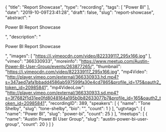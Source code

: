 {
  "title": "Report Showcase",
  "type": "recording",
  "tags": [
    "Power BI"
  ],
  "date": "2019-10-09T23:41:28",
  "draft": false,
  "slug": "report-showcase",
  "abstract": "<p>Power BI Report Showcase</p>",
  "description": "<p>Power BI Report Showcase</p>",
  "images": [
    "https://i.vimeocdn.com/video/822339117_295x166.jpg"
  ],
  "vimeo": "366330933",
  "moreinfo": "https://www.meetup.com/Austin-Power-BI-User-Group/events/263877265/",
  "thumbnail": "https://i.vimeocdn.com/video/822339117_295x166.jpg",
  "mp4Video": "http://player.vimeo.com/external/366330933.hd.mp4?s=347aed7afa1bbadd4586ab597599fa30e4cd7865&profile_id=175&oauth2_token_id=20985841",
  "mp4VideoLow": "http://player.vimeo.com/external/366330933.sd.mp4?s=3f7682f1d31ee0fd8048164a195b0b82633077b7&profile_id=165&oauth2_token_id=20985841",
  "recordingID": 389,
  "speakers": [
    {
      "name": "Tone Shelby",
      "slug": "tone-shelby",
      "bio": "",
      "count": 1
    }
  ],
  "ugtvtags": [
    {
      "name": "Power BI",
      "slug": "power-bi",
      "count": 25
    }
  ],
  "meetups": [
    {
      "name": "Austin Power BI User Group",
      "slug": "austin-power-bi-user-group",
      "count": 20
    }
  ]
}